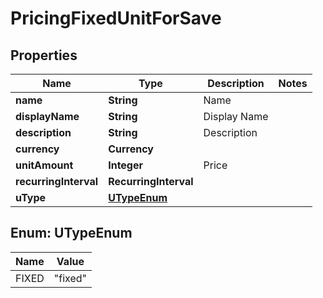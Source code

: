 

# PricingFixedUnitForSave


## Properties

| Name | Type | Description | Notes |
|------------ | ------------- | ------------- | -------------|
|**name** | **String** | Name |  |
|**displayName** | **String** | Display Name |  |
|**description** | **String** | Description |  |
|**currency** | **Currency** |  |  |
|**unitAmount** | **Integer** | Price |  |
|**recurringInterval** | **RecurringInterval** |  |  |
|**uType** | [**UTypeEnum**](#UTypeEnum) |  |  |



## Enum: UTypeEnum

| Name | Value |
|---- | -----|
| FIXED | &quot;fixed&quot; |



